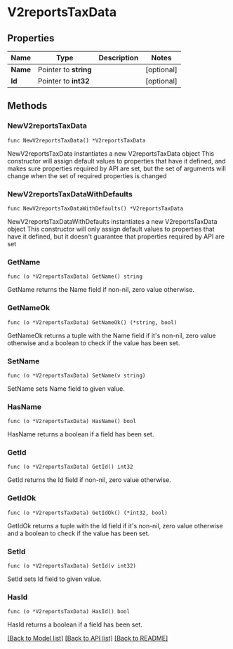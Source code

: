 # V2reportsTaxData

## Properties

Name | Type | Description | Notes
------------ | ------------- | ------------- | -------------
**Name** | Pointer to **string** |  | [optional] 
**Id** | Pointer to **int32** |  | [optional] 

## Methods

### NewV2reportsTaxData

`func NewV2reportsTaxData() *V2reportsTaxData`

NewV2reportsTaxData instantiates a new V2reportsTaxData object
This constructor will assign default values to properties that have it defined,
and makes sure properties required by API are set, but the set of arguments
will change when the set of required properties is changed

### NewV2reportsTaxDataWithDefaults

`func NewV2reportsTaxDataWithDefaults() *V2reportsTaxData`

NewV2reportsTaxDataWithDefaults instantiates a new V2reportsTaxData object
This constructor will only assign default values to properties that have it defined,
but it doesn't guarantee that properties required by API are set

### GetName

`func (o *V2reportsTaxData) GetName() string`

GetName returns the Name field if non-nil, zero value otherwise.

### GetNameOk

`func (o *V2reportsTaxData) GetNameOk() (*string, bool)`

GetNameOk returns a tuple with the Name field if it's non-nil, zero value otherwise
and a boolean to check if the value has been set.

### SetName

`func (o *V2reportsTaxData) SetName(v string)`

SetName sets Name field to given value.

### HasName

`func (o *V2reportsTaxData) HasName() bool`

HasName returns a boolean if a field has been set.

### GetId

`func (o *V2reportsTaxData) GetId() int32`

GetId returns the Id field if non-nil, zero value otherwise.

### GetIdOk

`func (o *V2reportsTaxData) GetIdOk() (*int32, bool)`

GetIdOk returns a tuple with the Id field if it's non-nil, zero value otherwise
and a boolean to check if the value has been set.

### SetId

`func (o *V2reportsTaxData) SetId(v int32)`

SetId sets Id field to given value.

### HasId

`func (o *V2reportsTaxData) HasId() bool`

HasId returns a boolean if a field has been set.


[[Back to Model list]](../README.md#documentation-for-models) [[Back to API list]](../README.md#documentation-for-api-endpoints) [[Back to README]](../README.md)


